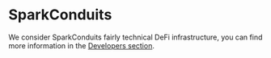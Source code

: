 # SparkConduits

We consider SparkConduits fairly technical DeFi infrastructure, you can find more information in the [Developers section](https://devs.spark.fi/conduits/conduits-overview).

